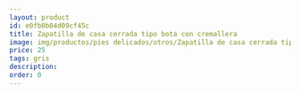 ```yaml
---
layout: product
id: e0fb0b04d09cf45c
title: Zapatilla de casa cerrada tipo bota con cremallera
image: img/productos/pies delicados/otros/Zapatilla de casa cerrada tipo bota con cremallera=25=gris.webp
price: 25
tags: gris
description: 
order: 0
---
```

